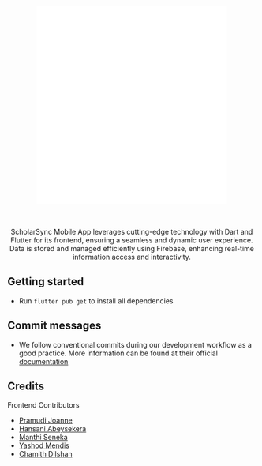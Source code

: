 <p align="center">
  <img src="https://github.com/MAGHPMallawaarachchi/scholarsync-mobile-app/blob/main/assets/images/logo_white.png?raw=true" height="400"/>
</p>

<p align="center">
  <a aria-label="License" href="https://github.com/sliit-foss/bashaway-backend/blob/main/LICENSE">
    <img alt="" src="https://img.shields.io/badge/License-MIT-yellow.svg">
  </a>
</p>

<p align="center">ScholarSync Mobile App leverages cutting-edge technology with Dart and Flutter for its frontend, ensuring a seamless and dynamic user experience. Data is stored and managed efficiently using Firebase, enhancing real-time information access and interactivity.</p>

## Getting started

- Run `flutter pub get` to install all dependencies

## Commit messages

- We follow conventional commits during our development workflow as a good practice. More information can be found at their official [documentation](https://www.conventionalcommits.org/en/v1.0.0-beta.4/#examples)

## Credits

Frontend Contributors
- [Pramudi Joanne](https://github.com/MKPNJoanne)
- [Hansani Abeysekera](https://github.com/nwhsabeysekera)
- [Manthi Seneka](https://github.com/tgmseneka)
- [Yashod Mendis](https://github.com/Yashod-Mendis)
- [Chamith Dilshan](https://github.com/Chamith-Dilshan)
